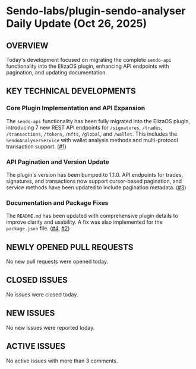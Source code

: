 # Sendo-labs/plugin-sendo-analyser Daily Update (Oct 26, 2025)
## OVERVIEW 
Today's development focused on migrating the complete `sendo-api` functionality into the ElizaOS plugin, enhancing API endpoints with pagination, and updating documentation.

## KEY TECHNICAL DEVELOPMENTS

### Core Plugin Implementation and API Expansion
The `sendo-api` functionality has been fully migrated into the ElizaOS plugin, introducing 7 new REST API endpoints for `/signatures`, `/trades`, `/transactions`, `/tokens`, `/nfts`, `/global`, and `/wallet`. This includes the `SendoAnalyserService` with wallet analysis methods and multi-protocol transaction support. ([#1](https://github.com/Sendo-labs/plugin-sendo-analyser/pull/1))

### API Pagination and Version Update
The plugin's version has been bumped to 1.1.0. API endpoints for trades, signatures, and transactions now support cursor-based pagination, and service methods have been updated to include pagination metadata. ([#3](https://github.com/Sendo-labs/plugin-sendo-analyser/pull/3))

### Documentation and Package Fixes
The `README.md` has been updated with comprehensive plugin details to improve clarity and usability. A fix was also implemented for the `package.json` file. ([#4](https://github.com/Sendo-labs/plugin-sendo-analyser/pull/4), [#2](https://github.com/Sendo-labs/plugin-sendo-analyser/pull/2))

## NEWLY OPENED PULL REQUESTS
No new pull requests were opened today.

## CLOSED ISSUES
No issues were closed today.

## NEW ISSUES
No new issues were reported today.

## ACTIVE ISSUES
No active issues with more than 3 comments.